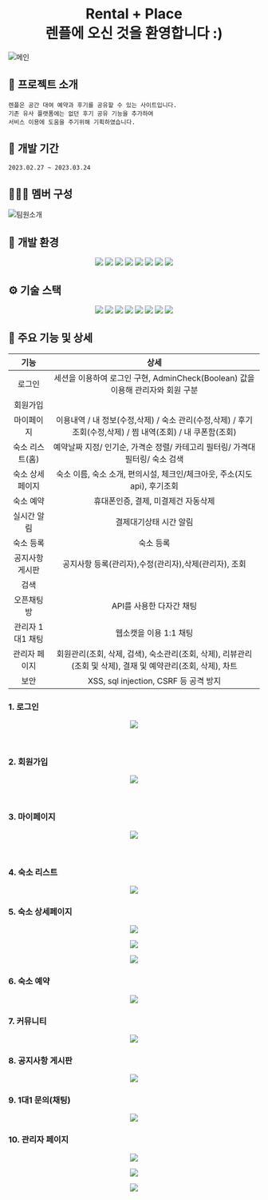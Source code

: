 <h1 align="center"> Rental + Place <br>
                    렌플에 오신 것을 환영합니다 :)</h1>

![메인](https://user-images.githubusercontent.com/119269754/227848104-60e247bd-3082-4cdf-81ea-5543b798a6cd.PNG)


## :convenience_store: 프로젝트 소개
```
렌플은 공간 대여 예약과 후기를 공유할 수 있는 사이트입니다.
기존 유사 플랫폼에는 없던 후기 공유 기능을 추가하여
서비스 이용에 도움을 주기위해 기획하였습니다.
```


## 📅 개발 기간
```
2023.02.27 ~ 2023.03.24
```


## 🧑‍🤝‍🧑 멤버 구성
![팀원소개](https://user-images.githubusercontent.com/119269754/227847290-16754e52-916f-443b-b802-14fa3732133f.PNG)

## 🧰 개발 환경 
<p align="center">
  <img src="https://img.shields.io/badge/Spring-6DB33F?style=flat-square&logo=Spring&logoColor=white"> <img src="https://img.shields.io/badge/Ecplise IDE-2C2255?style=flat-square&logo=Eclipse IDE&logoColor=white"> <img src="https://img.shields.io/badge/Visual Studio Code-007ACC?style=flat-square&logo=Visual Studio Code&logoColor=white"> 
<img src="https://img.shields.io/badge/Apache Maven-C71A36?style=flat-square&logo=Apache Maven&logoColor=white"> <img src="https://img.shields.io/badge/apache tomcat-F8DC75?style=flat-square&logo=apachetomcat&logoColor=white"> <img src="https://img.shields.io/badge/Mybatis-181717?style=flat-square&logo=Mybatis&logoColor=white">  <img src="https://img.shields.io/badge/GIT-F05032?style=flat-square&logo=GIT&logoColor=white"> <img src="https://img.shields.io/badge/GitHub-181717?style=flat-square&logo=GitHub&logoColor=white">
<p>

## ⚙️ 기술 스택
<p align="center">
  <img src="https://img.shields.io/badge/JAVA-007396?style=flat-square&logo=java&logoColor=white"> <img src="https://img.shields.io/badge/javascript-F7DF1E?style=flat-   square&logo=javascript&logoColor=black"> <img src="https://img.shields.io/badge/html-E34F26?style=flat-square&logo=html5&logoColor=white"> <img           src="https://img.shields.io/badge/css-1572B6?style=flat-square&logo=css3&logoColor=white"> <img src="https://img.shields.io/badge/bootstrap-7952B3?style=flat-    square&logo=bootstrap&logoColor=white"> <img src="https://img.shields.io/badge/JSON-000000?style=flat-square&logo=JSON&logoColor=white"> <img src="https://img.shields.io/badge/oracle-F80000?style=flat-square&logo=oracle&logoColor=white"> <img src="https://img.shields.io/badge/Ajax-7D929E?style=flat-square&logo=Mybatis&logoColor=white">
  
<p>


## 🔨 주요 기능 및 상세

|기능|상세|
|:--:|:--:|
|로그인|세션을 이용하여 로그인 구현, AdminCheck(Boolean) 값을 이용해 관리자와 회원 구분 |
|회원가입| |
|마이페이지| 이용내역 / 내 정보(수정,삭제) / 숙소 관리(수정,삭제) / 후기 조회(수정,삭제) / 찜 내역(조회) / 내 쿠폰함(조회) |
|숙소 리스트(홈)| 예약날짜 지정/ 인기순, 가격순 정렬/ 카테고리 필터링/ 가격대 필터링/ 숙소 검색|
|숙소 상세페이지| 숙소 이름, 숙소 소개, 편의시설, 체크인/체크아웃, 주소(지도api), 후기조회 |
|숙소 예약| 휴대폰인증, 결제, 미결제건 자동삭제|
|실시간 알림| 결제대기상태 시간 알림 |
|숙소 등록| 숙소 등록 |
|공지사항 게시판| 공지사항 등록(관리자),수정(관리자),삭제(관리자), 조회 |
|검색||
|오픈채팅방|  API를 사용한 다자간 채팅 |
|관리자 1대1 채팅| 웹소캣을 이용 1:1 채팅 |
|관리자 페이지| 회원관리(조회, 삭제, 검색), 숙소관리(조회, 삭제), 리뷰관리(조회 및 삭제), 결재 및 예약관리(조회, 삭제), 차트
|보안| XSS, sql injection, CSRF 등 공격 방지

### 1. 로그인
<p align="center">
  <img src="./Readme_assets/login.jpg">
<p>
<br>

### 2. 회원가입
<p align="center">
  <img src="./Readme_assets/join.jpg">
<p>
<br>

### 3. 마이페이지	
<p align="center">
  <img src="./Readme_assets/mypage123.png">
<p>
<br>

### 4. 숙소 리스트	
<p align="center">
<img src="./Readme_assets/pensionList.jpg">
</p>

### 5. 숙소 상세페이지
<p align="center">
<img src="./Readme_assets/pensionDetail.jpg">
</p>

<p align="center">
<img src="./Readme_assets/map.png">
</p>

<p align="center">
<img src="./Readme_assets/pensionDetail2.jpg">
</p>

### 6. 숙소 예약	
<p align="center">
<img src="./Readme_assets/reservation.jpg">
</p>

### 7. 커뮤니티	

<p align="center">
<img src="./Readme_assets/openChat.jpg">
</p>

### 8. 공지사항 게시판
<p align="center">
<img src="./Readme_assets/notice.jpg">
</p>


### 9. 1대1 문의(채팅)	
<p align="center">
<img src="./Readme_assets/adminChat.png"/>
</p>

### 10. 관리자 페이지	

<p align="center">
<img src="./Readme_assets/adminMain.jpg"/>
</p>

<p align="center">
<img src="./Readme_assets/memberAdmin.jpg"/>
</p>

<p align="center">
<img src="./Readme_assets/admin2.png"/>
</p>





<!--Readme 참고 사이트-->
<!--https://github.com/n0hack/readme-template/blob/main/README.md-->
<!--https://github.com/n0hack/readme-template-->
